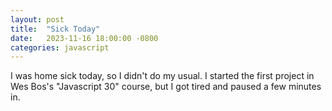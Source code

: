 ```yaml
---
layout: post
title:  "Sick Today"
date:   2023-11-16 18:00:00 -0800
categories: javascript
---
```

I was home sick today, so I didn't do my usual. I started the first project in Wes Bos's
"Javascript 30" course, but I got tired and paused a few minutes in.